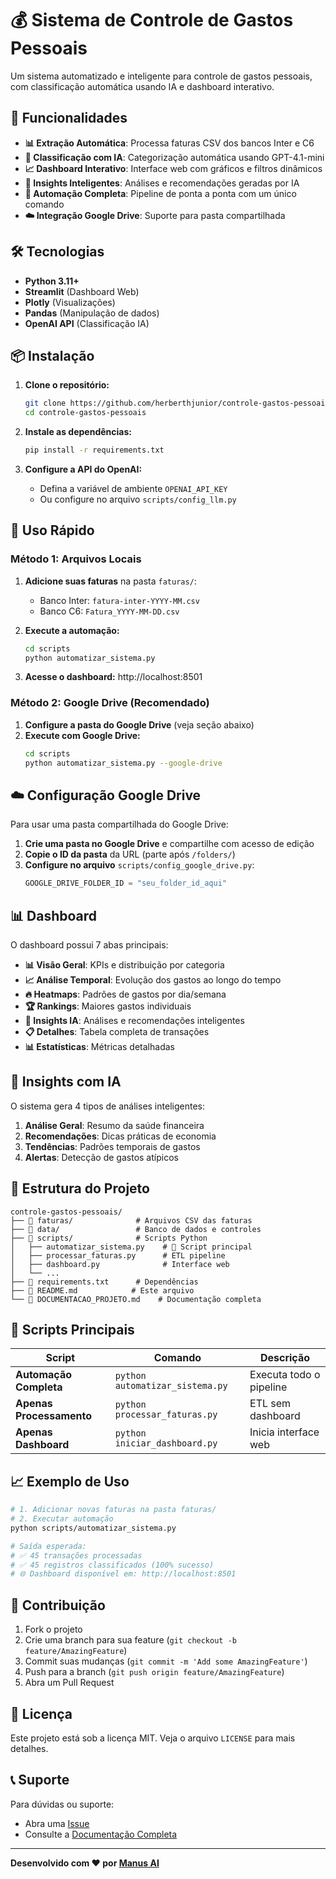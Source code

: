 # 💰 Sistema de Controle de Gastos Pessoais

Um sistema automatizado e inteligente para controle de gastos pessoais, com classificação automática usando IA e dashboard interativo.

## 🚀 Funcionalidades

- **📊 Extração Automática**: Processa faturas CSV dos bancos Inter e C6
- **🤖 Classificação com IA**: Categorização automática usando GPT-4.1-mini
- **📈 Dashboard Interativo**: Interface web com gráficos e filtros dinâmicos
- **🧠 Insights Inteligentes**: Análises e recomendações geradas por IA
- **🔄 Automação Completa**: Pipeline de ponta a ponta com um único comando
- **☁️ Integração Google Drive**: Suporte para pasta compartilhada

## 🛠️ Tecnologias

- **Python 3.11+**
- **Streamlit** (Dashboard Web)
- **Plotly** (Visualizações)
- **Pandas** (Manipulação de dados)
- **OpenAI API** (Classificação IA)

## 📦 Instalação

1. **Clone o repositório:**
   ```bash
   git clone https://github.com/herberthjunior/controle-gastos-pessoais.git
   cd controle-gastos-pessoais
   ```

2. **Instale as dependências:**
   ```bash
   pip install -r requirements.txt
   ```

3. **Configure a API do OpenAI:**
   - Defina a variável de ambiente `OPENAI_API_KEY`
   - Ou configure no arquivo `scripts/config_llm.py`

## 🚀 Uso Rápido

### Método 1: Arquivos Locais

1. **Adicione suas faturas** na pasta `faturas/`:
   - Banco Inter: `fatura-inter-YYYY-MM.csv`
   - Banco C6: `Fatura_YYYY-MM-DD.csv`

2. **Execute a automação:**
   ```bash
   cd scripts
   python automatizar_sistema.py
   ```

3. **Acesse o dashboard:** http://localhost:8501

### Método 2: Google Drive (Recomendado)

1. **Configure a pasta do Google Drive** (veja seção abaixo)
2. **Execute com Google Drive:**
   ```bash
   cd scripts
   python automatizar_sistema.py --google-drive
   ```

## ☁️ Configuração Google Drive

Para usar uma pasta compartilhada do Google Drive:

1. **Crie uma pasta no Google Drive** e compartilhe com acesso de edição
2. **Copie o ID da pasta** da URL (parte após `/folders/`)
3. **Configure no arquivo** `scripts/config_google_drive.py`:
   ```python
   GOOGLE_DRIVE_FOLDER_ID = "seu_folder_id_aqui"
   ```

## 📊 Dashboard

O dashboard possui 7 abas principais:

- **📊 Visão Geral**: KPIs e distribuição por categoria
- **📈 Análise Temporal**: Evolução dos gastos ao longo do tempo
- **🔥 Heatmaps**: Padrões de gastos por dia/semana
- **🏆 Rankings**: Maiores gastos individuais
- **🤖 Insights IA**: Análises e recomendações inteligentes
- **📋 Detalhes**: Tabela completa de transações
- **📊 Estatísticas**: Métricas detalhadas

## 🧠 Insights com IA

O sistema gera 4 tipos de análises inteligentes:

1. **Análise Geral**: Resumo da saúde financeira
2. **Recomendações**: Dicas práticas de economia
3. **Tendências**: Padrões temporais de gastos
4. **Alertas**: Detecção de gastos atípicos

## 📁 Estrutura do Projeto

```
controle-gastos-pessoais/
├── 📂 faturas/              # Arquivos CSV das faturas
├── 📂 data/                 # Banco de dados e controles
├── 📂 scripts/              # Scripts Python
│   ├── automatizar_sistema.py    # 🚀 Script principal
│   ├── processar_faturas.py      # ETL pipeline
│   ├── dashboard.py              # Interface web
│   └── ...
├── 📄 requirements.txt      # Dependências
├── 📄 README.md            # Este arquivo
└── 📄 DOCUMENTACAO_PROJETO.md    # Documentação completa
```

## 🔧 Scripts Principais

| Script | Comando | Descrição |
|--------|---------|-----------|
| **Automação Completa** | `python automatizar_sistema.py` | Executa todo o pipeline |
| **Apenas Processamento** | `python processar_faturas.py` | ETL sem dashboard |
| **Apenas Dashboard** | `python iniciar_dashboard.py` | Inicia interface web |

## 📈 Exemplo de Uso

```bash
# 1. Adicionar novas faturas na pasta faturas/
# 2. Executar automação
python scripts/automatizar_sistema.py

# Saída esperada:
# ✅ 45 transações processadas
# ✅ 45 registros classificados (100% sucesso)
# 🌐 Dashboard disponível em: http://localhost:8501
```

## 🤝 Contribuição

1. Fork o projeto
2. Crie uma branch para sua feature (`git checkout -b feature/AmazingFeature`)
3. Commit suas mudanças (`git commit -m 'Add some AmazingFeature'`)
4. Push para a branch (`git push origin feature/AmazingFeature`)
5. Abra um Pull Request

## 📄 Licença

Este projeto está sob a licença MIT. Veja o arquivo `LICENSE` para mais detalhes.

## 📞 Suporte

Para dúvidas ou suporte:
- Abra uma [Issue](https://github.com/herberthjunior/controle-gastos-pessoais/issues)
- Consulte a [Documentação Completa](DOCUMENTACAO_PROJETO.md)

---

**Desenvolvido com ❤️ por [Manus AI](https://manus.im)**
